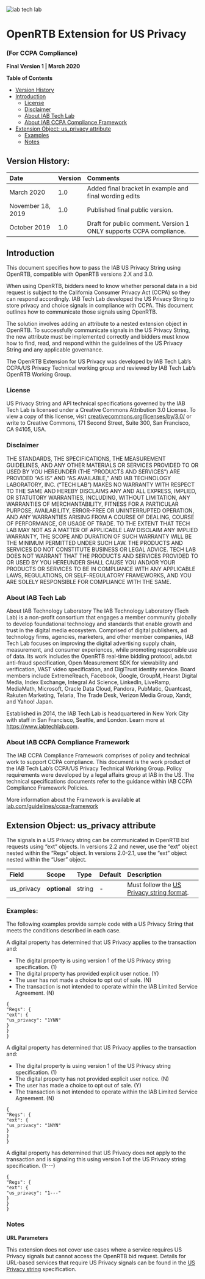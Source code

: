 ![iab tech lab](https://user-images.githubusercontent.com/19175352/38649177-0d37d17c-3daa-11e8-8934-f0fb47919716.png)
# OpenRTB Extension for US Privacy
### **(For CCPA Compliance)**
**Final Version 1 | March 2020**



**Table of Contents**
- [Version History](#version-history)
- [Introduction](#introduction)
  - [License](#license)
  - [Disclaimer](#disclaimer)
  - [About IAB Tech Lab](#about-iab-tech-lab)
  - [About IAB CCPA Compliance Framework](#about-iab-ccpa-compliance-framework)
- [Extension Object: us_privacy attribute](#extension-object)
  - [Examples](#examples)
  - [Notes](#notes)
  

## Version History:

| Date | Version | Comments |
| :-- | :-- | :-- |
| March 2020 | 1.0 | Added final bracket in example and final wording edits |
| November 18, 2019 | 1.0 | Published final public version. |
| October 2019 | 1.0 | Draft for public comment. Version 1 ONLY supports CCPA compliance. |


## Introduction

This document specifies how to pass the IAB US Privacy String using OpenRTB, compatible with OpenRTB versions 2.X and 3.0.

When using OpenRTB, bidders need to know whether personal data in a bid request is subject to the California Consumer Privacy Act (CCPA) so they can respond accordingly.  IAB Tech Lab developed the US Privacy String to store privacy and choice signals in compliance with CCPA. This document outlines how to communicate those signals using OpenRTB.

The solution involves adding an attribute to a nested extension object in OpenRTB. To successfully communicate signals in the US Privacy String, the new attribute must be implemented correctly and bidders must know how to find, read, and respond within the guidelines of the US Privacy String and any applicable governance. 

The OpenRTB Extension for US Privacy was developed by IAB Tech Lab’s CCPA/US Privacy Technical working group and reviewed by IAB Tech Lab’s OpenRTB Working Group. 

### License

US Privacy String and API technical specifications governed by the IAB Tech Lab is licensed
under a Creative Commons Attribution 3.0 License. To view a copy of this license, visit
[creativecommons.org/licenses/by/3.0/](https://creativecommons.org/licenses/by/3.0/) or write to Creative Commons, 171 Second Street, Suite 300, San Francisco, CA 94105, USA.

### Disclaimer

THE STANDARDS, THE SPECIFICATIONS, THE MEASUREMENT GUIDELINES, AND ANY OTHER
MATERIALS OR SERVICES PROVIDED TO OR USED BY YOU HEREUNDER (THE “PRODUCTS AND
SERVICES”) ARE PROVIDED “AS IS” AND “AS AVAILABLE,” AND IAB TECHNOLOGY LABORATORY,
INC. (“TECH LAB”) MAKES NO WARRANTY WITH RESPECT TO THE SAME AND HEREBY
DISCLAIMS ANY AND ALL EXPRESS, IMPLIED, OR STATUTORY WARRANTIES, INCLUDING,
WITHOUT LIMITATION, ANY WARRANTIES OF MERCHANTABILITY, FITNESS FOR A PARTICULAR
PURPOSE, AVAILABILITY, ERROR-FREE OR UNINTERRUPTED OPERATION, AND ANY
WARRANTIES ARISING FROM A COURSE OF DEALING, COURSE OF PERFORMANCE, OR USAGE
OF TRADE. TO THE EXTENT THAT TECH LAB MAY NOT AS A MATTER OF APPLICABLE LAW
DISCLAIM ANY IMPLIED WARRANTY, THE SCOPE AND DURATION OF SUCH WARRANTY WILL BE
THE MINIMUM PERMITTED UNDER SUCH LAW. THE PRODUCTS AND SERVICES DO NOT CONSTITUTE BUSINESS OR LEGAL ADVICE. TECH LAB DOES NOT WARRANT THAT THE PRODUCTS AND SERVICES PROVIDED TO OR USED BY YOU HEREUNDER SHALL CAUSE YOU
AND/OR YOUR PRODUCTS OR SERVICES TO BE IN COMPLIANCE WITH ANY APPLICABLE LAWS,
REGULATIONS, OR SELF-REGULATORY FRAMEWORKS, AND YOU ARE SOLELY RESPONSIBLE FOR COMPLIANCE WITH THE SAME.

### About IAB Tech Lab

About IAB Technology Laboratory
The IAB Technology Laboratory (Tech Lab) is a non-profit consortium that engages a member
community globally to develop foundational technology and standards that enable growth and
trust in the digital media ecosystem. Comprised of digital publishers, ad technology firms,
agencies, marketers, and other member companies, IAB Tech Lab focuses on improving the
digital advertising supply chain, measurement, and consumer experiences, while promoting
responsible use of data. Its work includes the OpenRTB real-time bidding protocol, ads.txt
anti-fraud specification, Open Measurement SDK for viewability and verification, VAST video
specification, and DigiTrust identity service. Board members include ExtremeReach, Facebook,
Google, GroupM, Hearst Digital Media, Index Exchange, Integral Ad Science, LinkedIn,
LiveRamp, MediaMath, Microsoft, Oracle Data Cloud, Pandora, PubMatic, Quantcast, Rakuten
Marketing, Telaria, The Trade Desk, Verizon Media Group, Xandr, and Yahoo! Japan.

Established in 2014, the IAB Tech Lab is headquartered in New York City with staff in San
Francisco, Seattle, and London. Learn more at https://www.iabtechlab.com.

### About IAB CCPA Compliance Framework

The IAB CCPA Compliance Framework comprises of policy and technical work to support CCPA compliance. This document is the work product of the IAB Tech Lab’s CCPA/US Privacy Technical Working Group. Policy requirements were developed by a legal affairs group at IAB in the US. The technical specifications documents refer to the guidance within IAB CCPA Compliance Framework Policies.

More information about the Framework is available at [iab.com/guidelines/ccpa-framework](https://iab.com/guidelines/ccpa-framework)


## Extension Object: us_privacy attribute

The signals in a US Privacy string can be communicated in OpenRTB bid requests using “ext” objects.  In versions 2.2 and newer, use the “ext” object nested within the “Regs” object. In versions 2.0-2.1, use the “ext” object nested within the “User” object. 


| Field | Scope | Type | Default | Description |
| :-- | :-- | :-- |:-- |:-- |
| us_privacy | **optional** | string | - | Must follow the [US Privacy string format](https://github.com/wittjill/USPrivacy/blob/master/CCPA/Version%201.0/US%20Privacy%20String.md). |
   


### Examples:
The following examples provide sample code with a US Privacy String that meets the conditions described in each case.

A digital property has determined that US Privacy applies to the transaction and:
* The digital property is using version 1 of the US Privacy string specification. (1)
* The digital property has provided explicit user notice. (Y)
* The user has not made a choice to opt out of sale. (N)
* The transaction is not intended to operate within the IAB Limited Service Agreement. (N)

```
{
"Regs": {
"ext": {
"us_privacy": "1YNN"
}
}
}
```

A digital property has determined that US Privacy applies to the transaction and: 
* The digital property is using version 1 of the US Privacy string specification. (1)
* The digital property has not provided explicit user notice. (N)
* The user has made a choice to opt out of sale. (Y)
* The transaction is not intended to operate within the IAB Limited Service Agreement. (N)

```
{
"Regs": {
"ext": {
"us_privacy": "1NYN"
}
}
}
```

A digital property has determined that US Privacy does not apply to the transaction and is signaling this using version 1 of the US Privacy string specification. (1---)

```
{
"Regs": {
"ext": {
"us_privacy": "1---"
}
}
}
```

### Notes

**URL Parameters**

This extension does not cover use cases where a service requires US Privacy signals but cannot access the OpenRTB bid request. Details for URL-based services that require US Privacy signals can be found in the [US Privacy string](https://github.com/wittjill/USPrivacy/blob/master/CCPA/Version%201.0/US%20Privacy%20String.md) specification.
